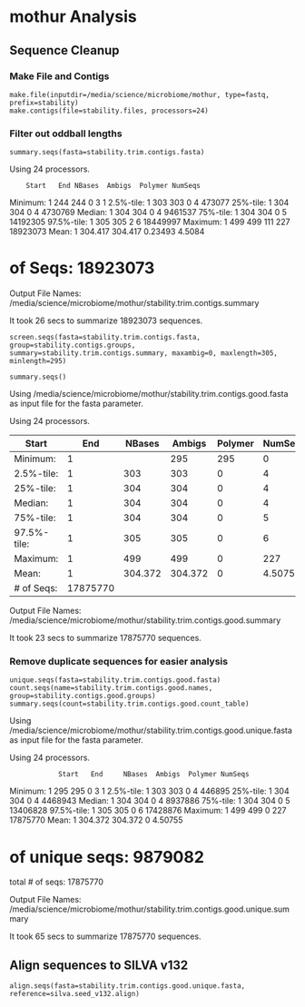 # mothur Analysis
## Sequence Cleanup
### Make File and Contigs
```
make.file(inputdir=/media/science/microbiome/mothur, type=fastq, prefix=stability)
make.contigs(file=stability.files, processors=24)
```
### Filter out oddball lengths
```
summary.seqs(fasta=stability.trim.contigs.fasta)
```
Using 24 processors.

		Start	End	NBases	Ambigs	Polymer	NumSeqs
Minimum:	1	244	244	0	3	1
2.5%-tile:	1	303	303	0	4	473077
25%-tile:	1	304	304	0	4	4730769
Median: 	1	304	304	0	4	9461537
75%-tile:	1	304	304	0	5	14192305
97.5%-tile:	1	305	305	2	6	18449997
Maximum:	1	499	499	111	227	18923073
Mean:	1	304.417	304.417	0.23493	4.5084
# of Seqs:	18923073

Output File Names: 
/media/science/microbiome/mothur/stability.trim.contigs.summary

It took 26 secs to summarize 18923073 sequences.
```
screen.seqs(fasta=stability.trim.contigs.fasta, group=stability.contigs.groups, summary=stability.trim.contigs.summary, maxambig=0, maxlength=305, minlength=295)

summary.seqs()
```

Using /media/science/microbiome/mothur/stability.trim.contigs.good.fasta as input file for the fasta parameter.

Using 24 processors.

| Start| End| NBases| Ambigs| Polymer| NumSeqs|
| ---|---|---|---|---|---|
| Minimum:| 1| | 295| 295| 0| 3| 1| 
| 2.5%-tile:|1| 303| 303| 0| 4| 446895|
| 25%-tile:| 1| 304| 304| 0| 4| 4468943|
| Median:| 1| 304| 304| 0| 4| 8937886|
| 75%-tile:| 1| 304| 304| 0| 5| 13406828|
|  97.5%-tile:| 1| 305| 305| 0| 6| 17428876| 
|  Maximum:| 1| 499| 499| 0| 227| 17875770| 
|  Mean:| 1| 304.372| 304.372| 0| 4.50755| 
|  # of Seqs:| 17875770| 

Output File Names:
/media/science/microbiome/mothur/stability.trim.contigs.good.summary

It took 23 secs to summarize 17875770 sequences.
### Remove duplicate sequences for easier analysis
```
unique.seqs(fasta=stability.trim.contigs.good.fasta)
count.seqs(name=stability.trim.contigs.good.names, group=stability.contigs.good.groups)
summary.seqs(count=stability.trim.contigs.good.count_table)
```
Using /media/science/microbiome/mothur/stability.trim.contigs.good.unique.fasta as input file for the fasta parameter.

Using 24 processors.

                Start   End     NBases  Ambigs  Polymer NumSeqs
Minimum:        1       295     295     0       3       1
2.5%-tile:      1       303     303     0       4       446895
25%-tile:       1       304     304     0       4       4468943
Median:         1       304     304     0       4       8937886
75%-tile:       1       304     304     0       5       13406828
97.5%-tile:     1       305     305     0       6       17428876
Maximum:        1       499     499     0       227     17875770
Mean:   1       304.372 304.372 0       4.50755
# of unique seqs:       9879082
total # of seqs:        17875770

Output File Names:
/media/science/microbiome/mothur/stability.trim.contigs.good.unique.summary

It took 65 secs to summarize 17875770 sequences.


## Align sequences to SILVA v132
```
align.seqs(fasta=stability.trim.contigs.good.unique.fasta, reference=silva.seed_v132.align)
```